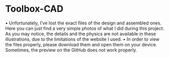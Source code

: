 # Toolbox-CAD
•	Unfortunately, I’ve lost the exact files of the design and assembled ones. Here you can just find a very simple photos of what I did during this project. As you may notice, the details and the physics are not available in these illustrations, due to the limitations of the website I used.
•	In order to view the files properly, please download them and open them on your device. Sometimes, the preview on the GitHub does not work properly.
